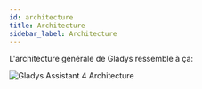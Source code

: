 ```yaml
---
id: architecture
title: Architecture
sidebar_label: Architecture
---
```


L'architecture générale de Gladys ressemble à ça:

<img src="/fr/img/docs/architecture/gladys-4-overall-architecture.png" alt="Gladys Assistant 4 Architecture" class="img-responsive" />
